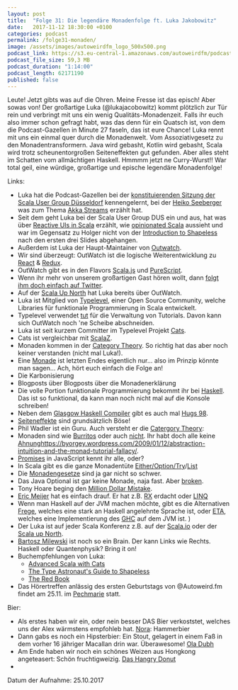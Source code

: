 ```yaml
---
layout: post
title:  "Folge 31: Die legendäre Monadenfolge ft. Luka Jakobowitz"
date:   2017-11-12 18:30:00 +0100
categories: podcast
permalink: /folge31-monaden/
image: /assets/images/autoweirdfm_logo_500x500.png
podcast_link: https://s3.eu-central-1.amazonaws.com/autoweirdfm/podcasts/folge-31-monaden.mp3
podcast_file_size: 59,3 MB
podcast_duration: "1:14:00"
podcast_length: 62171190
published: false
---
```

Leute! Jetzt gibts was auf die Ohren. Meine Fresse ist das episch! Aber sowas von!
Der großartige Luka (@lukajacobowitz) kommt plötzlich zur Tür rein und verbringt mit uns ein wenig Qualitäts-Monadenzeit. Falls ihr euch also immer schon gefragt habt, was das denn für ein Quatsch ist, von dem die Podcast-Gazellen in Minute 27 faseln, das ist eure Chance!
Luka rennt mit uns ein einmal quer durch die Monadenwelt. Vom Assoziativgesetz zu den Monadentransformern. Java wird gebasht, Kotlin wird gebasht, Scala wird trotz scheunentorgroßen Seiteneffekten gut gefunden. Aber alles steht im Schatten vom allmächtigen Haskell.
Hmmmm jetzt ne Curry-Wurst!!
War total geil, eine würdige, großartige und epische legendäre Monadenfolge!

Links:

- Luka hat die Podcast-Gazellen bei der [konstituierenden Sitzung der Scala User Group Düsseldorf](https://www.meetup.com/de-DE/Scala-User-Group-Dusseldorf/events/232568546/) kennengelernt, bei der [Heiko Seeberger](https://twitter.com/hseeberger) was zum Thema [Akka Streams](https://doc.akka.io/docs/akka/2.5.6/scala/stream/index.html) erzählt hat.
- Seit dem geht Luka bei der Scala User Group DUS ein und aus, hat was über [Reactive UIs in Scala](https://www.meetup.com/de-DE/Scala-User-Group-Dusseldorf/events/234999850/) erzählt, wie [opinionated Scala](https://www.meetup.com/de-DE/Scala-User-Group-Dusseldorf/events/239929062/) aussieht und war im Gegensatz zu Holger nicht von der [Introduction to Shapeless](https://www.meetup.com/de-DE/Scala-User-Group-Dusseldorf/events/237214184/) nach den ersten drei Slides abgehangen.
- Außerdem ist Luka der Haupt-Maintainer von [Outwatch](https://github.com/OutWatch).
- Wir sind überzeugt: OutWatch ist die logische Weiterentwicklung zu [React](https://reactjs.org/) & [Redux](https://redux.js.org/).
- OutWatch gibt es in den Flavors [Scala.js](http://www.scala-js.org/) und [PureScript](http://www.purescript.org/).
- Wenn ihr mehr von unserem großartigen Gast hören wollt, dann [folgt ihm doch einfach auf Twitter](https://twitter.com/LukaJacobowitz).
- Auf der [Scala Up North](http://www.scalaupnorth.com/) hat Luka bereits über OutWatch.
- Luka ist Mitglied von [Typelevel](https://typelevel.org/), einer Open Source Community, welche Libraries für funktionale Programmierung in Scala entwickelt.
- Typelevel verwendet [tut](https://github.com/tpolecat/tut) für die Verwaltung von Tutorials. Davon kann sich OutWatch noch 'ne Scheibe abschneiden.
- Luka ist seit kurzem Committer im Typelevel Projekt [Cats](https://typelevel.github.io/cats/).
- Cats ist vergleichbar mit [ScalaZ](https://github.com/scalaz/scalaz).
- Monaden kommen in der [Category Theory](https://en.wikipedia.org/wiki/Category_theory). So richtig hat das aber noch keiner verstanden (nicht mal Luka!).
- Eine [Monade](https://de.wikipedia.org/wiki/Monade_%28Informatik%29) ist letzten Endes eigentlich nur... also im Prinzip könnte man sagen... Ach, hört euch einfach die Folge an!
- Die Karbonisierung
- Blogposts über Blogposts über die Monadenerklärung
- Die volle Portion funktionale Programmierung bekommt ihr bei [Haskell](https://haskell-lang.org/). Das ist so funktional, da kann man noch nicht mal auf die Konsole schreiben!
- Neben dem [Glasgow Haskell Compiler](https://www.haskell.org/ghc/) gibt es auch mal [Hugs 98](https://www.haskell.org/hugs).
- [Seiteneffekte](https://de.wikipedia.org/wiki/Wirkung_%28Informatik%29) sind grundsätzlich Böse!
- Phil Wadler ist ein Guru. Auch versteht er die [Catergory Theory](https://www.youtube.com/watch?v=V10hzjgoklA):
- Monaden sind wie [Burritos](https://stllambdalounge.files.wordpress.com/2009/03/post_monads_lambdalounge_talk.pdf) oder auch [nicht](https://neoeinstein.github.io/monads-are-not-burritos/#/). Ihr habt doch alle keine [Ahnung]()https://byorgey.wordpress.com/2009/01/12/abstraction-intuition-and-the-monad-tutorial-fallacy/.
- [Promises](https://developer.mozilla.org/de/docs/Web/JavaScript/Reference/Global_Objects/Promise) in JavaScript kennt ihr alle, oder?
- In Scala gibt es die ganze Monadentüte [Either/Option/Try](http://blog.xebia.com/try-option-or-either/)/[List](https://stackoverflow.com/questions/35698485/how-is-list-a-monad)
- Die [Monadengesetze](https://wiki.haskell.org/Monad_laws) sind ja gar nicht so schwer.
- Das Java Optional ist gar keine Monade, naja fast. Aber [broken](https://developer.atlassian.com/blog/2015/08/optional-broken/).
- Tony Hoare beging den [Million Dollar Mistake](https://www.infoq.com/presentations/Null-References-The-Billion-Dollar-Mistake-Tony-Hoare).
- [Eric Meijer](https://en.wikipedia.org/wiki/Erik_Meijer_(computer_scientist)) hat es einfach drauf. Er hat z.B. [RX](http://reactivex.io/) erdacht oder [LINQ](https://de.wikipedia.org/wiki/LINQ)
- Wenn man Haskell auf der JVM machen möchte, gibt es die Alternativen [Frege](https://github.com/Frege/frege), welches eine stark an Haskell angelehnte Sprache ist, oder [ETA](https://github.com/typelead/eta), welches eine Implementierung des [GHC](https://www.haskell.org/ghc/) auf dem JVM ist.
)
- Der Luka ist auf jeder Scala Konferenz z.B. auf der [Scala.io](https://scala.io/) oder der [Scala up North](http://scalaupnorth.com/).
- [Bartosz Milewski](https://bartoszmilewski.com/category/haskell/) ist noch so ein Brain. Der kann Links wie Rechts. Haskell oder Quantenphysik? Bring it on!
- Buchempfehlungen von Luka: 
    - [Advanced Scala with Cats](https://underscore.io/books/advanced-scala/)
    - [The Type Astronaut's Guide to Shapeless](https://underscore.io/books/shapeless-guide/)
    - [The Red Book](https://www.manning.com/books/functional-programming-in-scala)
- Das Hörertreffen anlässig des ersten Geburtstags von @Autoweird.fm findet am 25.11. im [Pechmarie](https://www.yelp.com/biz/pechmarie-düsseldorf-2) statt.

Bier:

- Als erstes haben wir ein, oder nein besser DAS Bier verkoststet, welches uns der Alex wärmstens empfohleb hat. [Nora](https://untappd.com/b/birra-baladin-nora/1372): Hammerbier 
- Dann gabs es noch ein Hipsterbier: Ein Stout, gelagert in einem Faß in dem vorher 16 jähriger Macallan drin war. Überawesome! [Ola Dubh](https://untappd.com/b/harviestoun-brewery-ola-dubh-16-year-special-reserve/13660)
- Am Ende haben wir noch ein schönes Weizen aus Hongkong angeteasert: Schön fruchtigweizig. [Das Hangry Donut](https://untappd.com/b/heroes-beer-co-hangry-donut-hopiscus-wheat/1999131)
- 

Datum der Aufnahme: 25.10.2017

